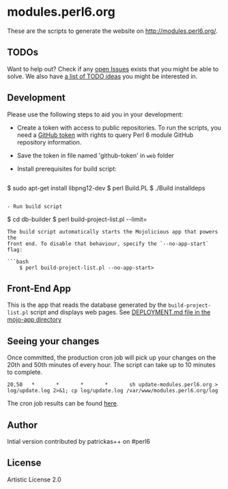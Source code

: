 # modules.perl6.org

These are the scripts to generate the website on http://modules.perl6.org/.

## TODOs

Want to help out? Check if any [open Issues](https://github.com/perl6/modules.perl6.org/issues) exists that you might be able to solve. We also have
[a list of TODO ideas](TODO-IDEAS.md) you might be interested in.

## Development

Please use the following steps to aid you in your development:
- Create a token with access to public repositories. To run the scripts, you need a [GitHub token](https://github.com/blog/1509-personal-api-tokens) with rights to query Perl 6 module GitHub repository information.

- Save the token in file named 'github-token' in `web` folder

- Install prerequisites for build script:
  ```
$ sudo apt-get install libpng12-dev
$ perl Build.PL
$ ./Build installdeps
```

- Run build script
  ```
$ cd db-builder
$ perl build-project-list.pl --limit=<number-of-modules>
```
The build script automatically starts the Mojolicious app that powers the
front end. To disable that behaviour, specify the `--no-app-start` flag:

```bash
    $ perl build-project-list.pl --no-app-start>
```

## Front-End App

This is the app that reads the database generated by the
`build-project-list.pl` script and displays web pages.
See [DEPLOYMENT.md file in the mojo-app directory](mojo-app/DEPLOYMENT.md)

## Seeing your changes

Once committed, the production cron job will pick up your changes on the 20th and 50th minutes of every hour. The script can take up to 10 minutes to complete.

```
20,50   *       *       *       *       sh update-modules.perl6.org > log/update.log 2>&1; cp log/update.log /var/www/modules.perl6.org/log
```

The cron job results can be found [here](http://modules.perl6.org/log/update.log).

## Author

Intial version contributed by patrickas++ on #perl6

## License

Artistic License 2.0
